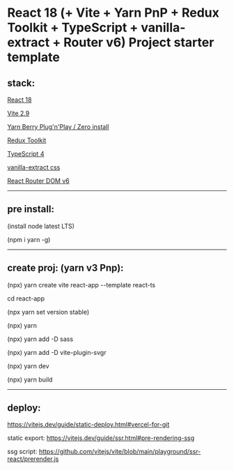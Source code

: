 # React 18 (+ Vite + Yarn PnP + Redux Toolkit + TypeScript + vanilla-extract + Router v6) Project starter template

## stack:

[React 18](https://reactjs.org/)


[Vite 2.9](https://vitejs.dev/guide/why.html)


[Yarn Berry Plug'n'Play / Zero install](https://yarnpkg.com/features/pnp)


[Redux Toolkit](https://redux-toolkit.js.org/)


[TypeScript 4](https://www.typescriptlang.org/docs/handbook/typescript-in-5-minutes.html)


[vanilla-extract css](https://vanilla-extract.style/documentation/)


[React Router DOM v6](https://reactrouter.com/docs/en/v6/getting-started/tutorial)


----


## pre install:

(install node latest LTS)

(npm i yarn -g)

----
## create proj: (yarn v3 Pnp):

(npx) yarn create vite react-app --template react-ts

cd react-app

(npx yarn set version stable)

(npx) yarn

(npx) yarn add -D sass

(npx) yarn add -D vite-plugin-svgr


(npx) yarn dev

(npx) yarn build

----------

## deploy:
https://vitejs.dev/guide/static-deploy.html#vercel-for-git

static export:
https://vitejs.dev/guide/ssr.html#pre-rendering-ssg

ssg script:
https://github.com/vitejs/vite/blob/main/playground/ssr-react/prerender.js
